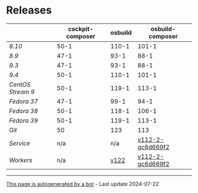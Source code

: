 # Releases
|       | cockpit-composer    | osbuild    | osbuild-composer    |
|-------|---------------------|------------|---------------------|
*8.10* | 50-1 | 110-1 | 101-1
*8.9* | 47-1 | 93-1 | 88-1
*9.3* | 47-1 | 93-1 | 88-1
*9.4* | 50-1 | 110-1 | 101-1
*CentOS Stream 9* | 50-1 | 119-1 | 113-1
*Fedora 37* | 47-1 | 99-1 | 94-1
*Fedora 38* | 50-1 | 118-1 | 106-1
*Fedora 39* | 50-1 | 119-1 | 113-1
*Git* | 50 | 123 | 113
*Service* | n/a | n/a | [v112-2-gc6d669f2](https://github.com/osbuild/osbuild-composer/compare/v112-2-gc6d669f2...main)
*Workers* | n/a | [v122](https://github.com/osbuild/osbuild/compare/v122...main) | [v112-2-gc6d669f2](https://github.com/osbuild/osbuild-composer/compare/v112-2-gc6d669f2...main)

---

[This page is autogenerated by a bot](https://gitlab.cee.redhat.com/osbuild/guides-bot/-/blob/main/release_overview.py) - Last update 2024-07-22